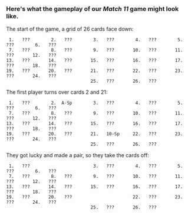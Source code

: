 ### Here's what the gameplay of our *Match 11* game might look like.

The start of the game, a grid of 26 cards face down:
```
 1.   ???    	 2.   ???    	 3.   ???    	 4.   ???    	 5.   ???    	 6.   ???    
 7.   ???    	 8.   ???    	 9.   ???    	10.   ???    	11.   ???    	12.   ???    
13.   ???    	14.   ???    	15.   ???    	16.   ???    	17.   ???    	18.   ???    
19.   ???    	20.   ???    	21.   ???    	22.   ???    	23.   ???    	24.   ???    
		                        25.   ???    	26.   ???    		
```

The first player turns over cards 2 and 21:
```
 1.   ???    	 2.  A-Sp    	 3.   ???    	 4.   ???    	 5.   ???    	 6.   ???    
 7.   ???    	 8.   ???    	 9.   ???    	10.   ???    	11.   ???    	12.   ???    
13.   ???    	14.   ???    	15.   ???    	16.   ???    	17.   ???    	18.   ???    
19.   ???    	20.   ???    	21.   10-Sp  	22.   ???    	23.   ???    	24.   ???    
		                        25.   ???    	26.   ???    		
```

They got lucky and made a pair, so they take the cards off:
```
 1.   ???    	             	 3.   ???    	 4.   ???    	 5.   ???    	 6.   ???    
 7.   ???    	 8.   ???    	 9.   ???    	10.   ???    	11.   ???    	12.   ???    
13.   ???    	14.   ???    	15.   ???    	16.   ???    	17.   ???    	18.   ???    
19.   ???    	20.   ???    	             	22.   ???    	23.   ???    	24.   ???    
		                        25.   ???    	26.   ???    		
```

